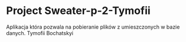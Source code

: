 # Project Sweater-p-2-Tymofii
Aplikacja która pozwala na pobieranie plików z umieszczonych w bazie danych. Tymofii Bochatskyi 
